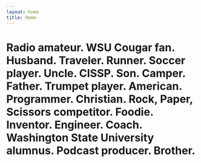 ```yaml
---
layout: home
title: Home
---
```


# Radio amateur. WSU Cougar fan. Husband. Traveler. Runner. Soccer player. Uncle. CISSP. Son. Camper. Father. Trumpet player. American. Programmer. Christian. Rock, Paper, Scissors competitor. Foodie. Inventor. Engineer. Coach. Washington State University alumnus. Podcast producer. Brother.
